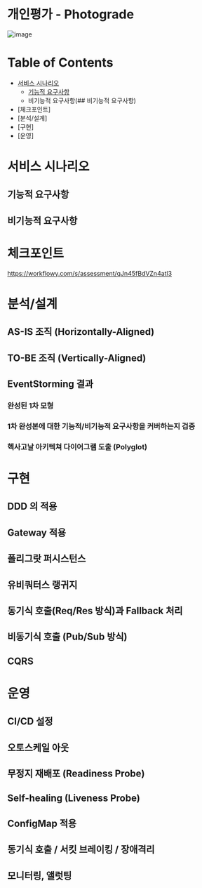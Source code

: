 # 개인평가 - Photograde  
![image](https://user-images.githubusercontent.com/16534043/106819942-e0b8ed80-66bd-11eb-9d3e-4fccae46677e.png)

# Table of Contents
- [서비스 시나리오](#서비스-시나리오)
  - [기능적 요구사항](#기능적-요구사항)
  - 비기능적 요구사항(## 비기능적 요구사항)
- [체크포인트]
- [분석/설계]
- [구현]
- [운영]


# 서비스 시나리오
## 기능적 요구사항
## 비기능적 요구사항

# 체크포인트
https://workflowy.com/s/assessment/qJn45fBdVZn4atl3

# 분석/설계
## AS-IS 조직 (Horizontally-Aligned)
## TO-BE 조직 (Vertically-Aligned)
## EventStorming 결과
### 완성된 1차 모형
### 1차 완성본에 대한 기능적/비기능적 요구사항을 커버하는지 검증
### 헥사고날 아키텍쳐 다이어그램 도출 (Polyglot)

# 구현
## DDD 의 적용
## Gateway 적용
## 폴리그랏 퍼시스턴스
## 유비쿼터스 랭귀지
## 동기식 호출(Req/Res 방식)과 Fallback 처리
## 비동기식 호출 (Pub/Sub 방식)
## CQRS

# 운영
## CI/CD 설정
## 오토스케일 아웃
## 무정지 재배포 (Readiness Probe)
## Self-healing (Liveness Probe)
## ConfigMap 적용
## 동기식 호출 / 서킷 브레이킹 / 장애격리
## 모니터링, 앨럿팅



